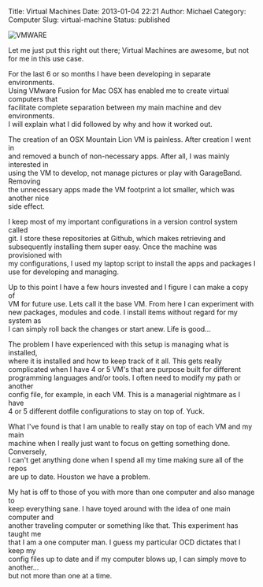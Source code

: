 Title: Virtual Machines
Date: 2013-01-04 22:21
Author: Michael
Category: Computer
Slug: virtual-machine
Status: published

![VMWARE](http://www.userlogos.org/files/logos/Karmody/vmware_01.png)

Let me just put this right out there; Virtual Machines are awesome, but
not  
for me in this use case.

For the last 6 or so months I have been developing in separate
environments.  
Using VMware Fusion for Mac OSX has enabled me to create virtual
computers that  
facilitate complete separation between my main machine and dev
environments.  
I will explain what I did followed by why and how it worked out.

The creation of an OSX Mountain Lion VM is painless. After creation I
went in  
and removed a bunch of non-necessary apps. After all, I was mainly
interested in  
using the VM to develop, not manage pictures or play with GarageBand.
Removing  
the unnecessary apps made the VM footprint a lot smaller, which was
another nice  
side effect.

I keep most of my important configurations in a version control system
called  
git. I store these repositories at Github, which makes retrieving and  
subsequently installing them super easy. Once the machine was
provisioned with  
my configurations, I used my laptop script to install the apps and
packages I  
use for developing and managing.

Up to this point I have a few hours invested and I figure I can make a
copy of  
VM for future use. Lets call it the base VM. From here I can experiment
with  
new packages, modules and code. I install items without regard for my
system as  
I can simply roll back the changes or start anew. Life is good...

The problem I have experienced with this setup is managing what is
installed,  
where it is installed and how to keep track of it all. This gets
really  
complicated when I have 4 or 5 VM's that are purpose built for
different  
programming languages and/or tools. I often need to modify my path or
another  
config file, for example, in each VM. This is a managerial nightmare as
I have  
4 or 5 different dotfile configurations to stay on top of. Yuck.

What I've found is that I am unable to really stay on top of each VM and
my main  
machine when I really just want to focus on getting something done.
Conversely,  
I can't get anything done when I spend all my time making sure all of
the repos  
are up to date. Houston we have a problem.

My hat is off to those of you with more than one computer and also
manage to  
keep everything sane. I have toyed around with the idea of one main
computer and  
another traveling computer or something like that. This experiment has
taught me  
that I am a one computer man. I guess my particular OCD dictates that I
keep my  
config files up to date and if my computer blows up, I can simply move
to another...  
but not more than one at a time.
